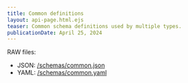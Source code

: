 ```yaml
---
title: Common definitions
layout: api-page.html.ejs
teaser: Common schema definitions used by multiple types.
publicationDate: April 25, 2024
---
```



RAW files:
* JSON: [/schemas/common.json](/schemas/common.json)
* YAML: [/schemas/common.yaml](/schemas/common.yaml)

<code-embed
	file-name='/schemas/common.yaml'
	lang='yaml'></code-embed>

